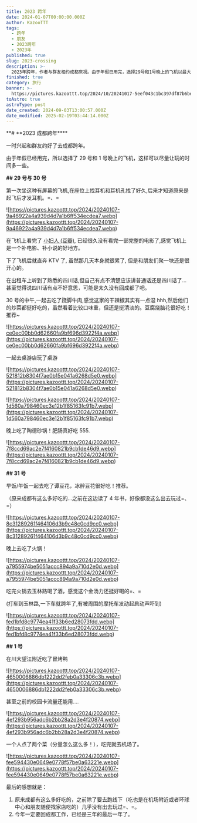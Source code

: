 ```yaml
---
title: 2023 跨年
date: 2024-01-07T00:00:00.000Z
author: KazooTTT
tags:
  - 跨年
  - 朋友
  - 2023跨年
  - 2023年
published: true
slug: 2023-crossing
description: >-
  2023年跨年，作者与群友相约成都庆祝。由于年假已用完，选择29号和1号晚上的飞机以最大化游玩时间。在飞机上体验了有屏幕的座位，并观看了电影《小妇人》。抵达后，与朋友们在KTV聚会，感受四川话的亲切。30号品尝了跷脚牛肉和桌游店的乐趣，晚上享用了陶德砂锅的肥肠。31号，一起吃了谭豆花和火锅，晚上在玉林路喝酒庆祝跨年。1号在川大望江附近吃了冒烤鸭后前往机场。此行让作者感慨成都美食众多，决心今年回成都工作。
finished: true
category: 旅行
banner: >-
  https://pictures.kazoottt.top/2024/10/20241017-5eef043c1bc397df87b6be5f1a4aaa3e.png
toAstro: true
astroType: post
date_created: 2024-09-03T13:00:57.000Z
date_modified: 2025-02-19T03:44:14.000Z
---
```


**# **2023 成都跨年\*\*\*\*

一时兴起和群友约好了去成都跨年。

由于年假已经用完，所以选择了 29 号和 1 号晚上的飞机，这样可以尽量让玩的时间多一些。

**## 29 号与 30 号**

第一次坐这种有屏幕的飞机,在座位上找耳机和耳机孔找了好久,后来才知道原来是起飞后才发耳机。=、=

![https://pictures.kazoottt.top/2024/20240107-9a46922a4a939d4d7a1b6ff534ecdea7.webp](<https://pictures.kazoottt.top/2024/20240107-9a46922a4a939d4d7a1b6ff534ecdea7.webp>)

在飞机上看完了 [小妇人 (豆瓣)](<https://movie.douban.com/subject/26348103/>), 已经很久没有看完一部完整的电影了,感觉飞机上是一个补电影、补小说的好地方。

下了飞机后就直奔 KTV 了, 虽然那几天本身就很累了, 但是和朋友们聚一块还是很开心的。

在出租车上听到了熟悉的四川话,但自己有点不清楚应该讲普通话还是四川话了...甚至觉得说四川话有点不好意思，可能是太久没有回成都了吧。

30 号的中午,一起去吃了跷脚牛肉,感觉这家的干辣椒其实有一点湿 hhh,然后他们的炒菜都挺好吃的，虽然看着比较口味重，但还是挺清淡的。豆腐烧脑花很好吃！推荐~

![https://pictures.kazoottt.top/2024/20240107-ce0ec00bb0d62660fa9bf696d3922f4a.webp](<https://pictures.kazoottt.top/2024/20240107-ce0ec00bb0d62660fa9bf696d3922f4a.webp>)

一起去桌游店玩了桌游

![https://pictures.kazoottt.top/2024/20240107-521812b8304f7ae0b15e041a6268d5e0.webp](<https://pictures.kazoottt.top/2024/20240107-521812b8304f7ae0b15e041a6268d5e0.webp>)

![https://pictures.kazoottt.top/2024/20240107-1d560a798460ec3e12b1f85163fc91b7.webp](<https://pictures.kazoottt.top/2024/20240107-1d560a798460ec3e12b1f85163fc91b7.webp>)

晚上吃了陶德砂锅！肥肠真好吃 555.

![https://pictures.kazoottt.top/2024/20240107-7f8ccd69ac2e7f4160821b9cb1de46d9.webp](<https://pictures.kazoottt.top/2024/20240107-7f8ccd69ac2e7f4160821b9cb1de46d9.webp>)

**## 31 号**

早饭/午饭一起去吃了谭豆花，冰醉豆花很好吃！推荐。

（原来成都有这么多好吃的...之前在这边读了 4 年书，好像都没这么出去玩过=、=）

![https://pictures.kazoottt.top/2024/20240107-8c31289261f464106d3b9c48c0cd9cc0.webp](<https://pictures.kazoottt.top/2024/20240107-8c31289261f464106d3b9c48c0cd9cc0.webp>)

晚上去吃了火锅！

![https://pictures.kazoottt.top/2024/20240107-a7955974be5051accc894a9a710d2e0d.webp](<https://pictures.kazoottt.top/2024/20240107-a7955974be5051accc894a9a710d2e0d.webp>)

吃完火锅去玉林路喝了酒，感觉这个金汤力还挺好喝的=、=

(打车到玉林路,一下车就跨年了,有被周围的摩托车发动起启动声吓到)

![https://pictures.kazoottt.top/2024/20240107-fed1bfd8c9774ea41f33b6ed28073fdd.webp](<https://pictures.kazoottt.top/2024/20240107-fed1bfd8c9774ea41f33b6ed28073fdd.webp>)

**## 1 号**

在川大望江附近吃了冒烤鸭

![https://pictures.kazoottt.top/2024/20240107-4650006886db1222dd2feb0a33306c3b.webp](<https://pictures.kazoottt.top/2024/20240107-4650006886db1222dd2feb0a33306c3b.webp>)

甚至之前的校园卡流量还能用....

![https://pictures.kazoottt.top/2024/20240107-4ef293b956adc6b2bb28a2d3e4f20874.webp](<https://pictures.kazoottt.top/2024/20240107-4ef293b956adc6b2bb28a2d3e4f20874.webp>)

一个人点了两个菜（分量怎么这么多！），吃完就去机场了。

![https://pictures.kazoottt.top/2024/20240107-fee594430e0649e0778f57be0a63221e.webp](<https://pictures.kazoottt.top/2024/20240107-fee594430e0649e0778f57be0a63221e.webp>)

最后的感想就是：

1. 原来成都有这么多好吃的，之前除了要去跑线下（吃也是在机场附近或者环球中心和朋友随便找家店吃的）几乎没有出去玩过=、=。
2. 今年一定要回成都工作，已经是三年的最后一年了。
